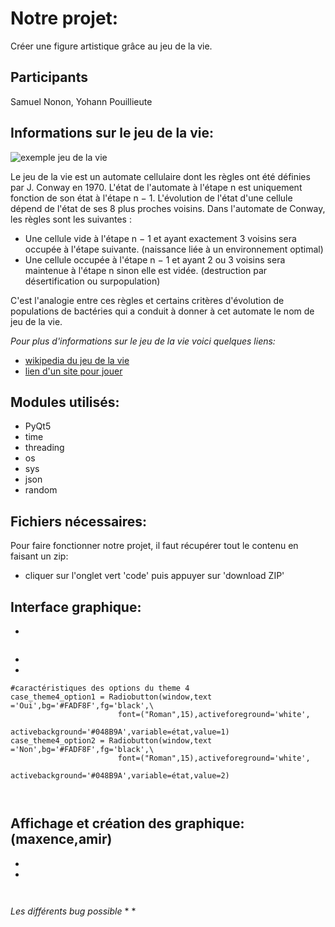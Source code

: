 # Notre projet:
Créer une figure artistique grâce au jeu de la vie.
## __Participants__ 
Samuel Nonon, Yohann Pouillieute

## __Informations sur le jeu de la vie:__
![exemple jeu de la vie](http://www.makery.info/wp-content/uploads/2015/08/ao%C3%BBt-01-2015-2330.gif)

Le jeu de la vie est un automate cellulaire dont les règles ont été définies par J. Conway en 1970. L'état de l'automate à l'étape n est uniquement fonction de son état à l'étape n − 1. L'évolution de l'état d'une cellule dépend de l'état de ses 8 plus proches voisins. Dans l'automate de Conway, les règles sont les suivantes : 
* Une cellule vide à l'étape n − 1 et ayant exactement 3 voisins sera occupée à l'étape suivante. (naissance liée à un environnement optimal) 
* Une cellule occupée à l'étape n − 1 et ayant 2 ou 3 voisins sera maintenue à l'étape n sinon elle est vidée. (destruction par désertification ou surpopulation) 

C'est l'analogie entre ces règles et certains critères d'évolution de populations de bactéries qui a conduit à donner à cet automate le nom de jeu de la vie.   

*Pour plus d'informations sur le jeu de la vie voici quelques liens:*
* [wikipedia du jeu de la vie](https://fr.wikipedia.org/wiki/Jeu_de_la_vie)
* [lien d'un site pour jouer](https://playgameoflife.com)


## __Modules utilisés:__
             
* PyQt5
* time
* threading
* os
* sys
* json
* random

## __Fichiers nécessaires:__
Pour faire fonctionner notre projet, il faut récupérer tout le contenu en faisant un zip:
* cliquer sur l'onglet vert 'code' puis appuyer sur 'download ZIP'


## __Interface graphique:__ 


* 

![]()
 
* 

* 
```
#caractéristiques des options du theme 4
case_theme4_option1 = Radiobutton(window,text ='Oui',bg='#FADF8F',fg='black',\
                        font=("Roman",15),activeforeground='white',
                        activebackground='#048B9A',variable=état,value=1)
case_theme4_option2 = Radiobutton(window,text ='Non',bg='#FADF8F',fg='black',\
                        font=("Roman",15),activeforeground='white',
                        activebackground='#048B9A',variable=état,value=2)

    
 ```

## __Affichage et création des graphique:__ (maxence,amir)
         
* 
* 
```


```
*Les différents bug possible*
* 
* 






